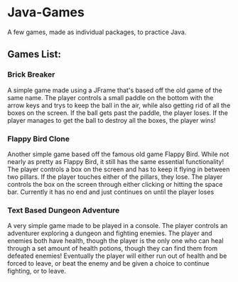# Java-Games
A few games, made as individual packages, to practice Java.

## Games List:

### Brick Breaker
A simple game made using a JFrame that's based off the old game of the same name. The player controls a small paddle 
on the bottom with the arrow keys and trys to keep the ball in the air, while also getting rid of all the boxes on the screen.
If the ball gets past the paddle, the player loses. If the player manages to get the ball to destroy all the boxes, the player wins!

### Flappy Bird Clone
Another simple game based off the famous old game Flappy Bird. While not nearly as pretty as Flappy Bird, it still has the same essential functionality!
The player controls a box on the screen and has to keep it flying in between two pillars. If the player touches either of the pillars, they lose. 
The player controls the box on the screen through either clicking or hitting the space bar.
Currently it has no end and just continues on until the player loses

### Text Based Dungeon Adventure
A very simple game made to be played in a console. The player controls an adventurer exploring a dungeon and fighting enemies. 
The player and enemies both have health, though the player is the only one who can heal through a set amount of health potions, 
though they can find them from defeated enemies!
Eventually the player will either run out of health and be forced to leave, or beat the enemy and be given a choice to continue fighting, or to leave.
